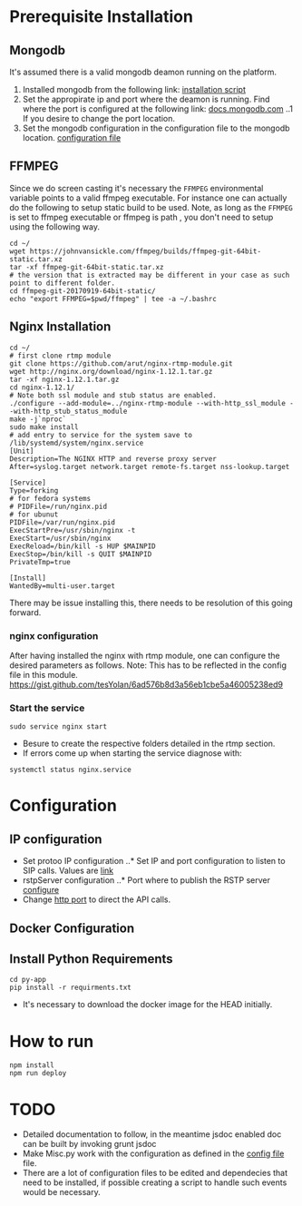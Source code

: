 # Prerequisite Installation
## Mongodb
It's assumed there is a valid mongodb deamon running on the platform. 
1. Installed mongodb from the following link: [installation script](https://docs.mongodb.com/manual/installation/)
2. Set the appropirate ip and port where the deamon is running. Find where the port is configured at the following link: [docs.mongodb.com](https://docs.mongodb.com/manual/tutorial/install-mongodb-enterprise-on-ubuntu/#verify-that-mongodb-has-started-successfully)
..1 If you desire to change the port location.
3. Set the mongodb configuration in the configuration file to the mongodb location. [configuration file](https://github.com/tesYolan/Restforhead/blob/master/config/config.js#L8)

## FFMPEG
Since we do screen casting it's necessary the `FFMPEG` environmental variable points to a valid ffmpeg executable. For instance one can actually do the following to setup static build to be used. Note, as long as the ``FFMPEG`` is set to ffmpeg executable or ffmpeg is path , you don't need to setup using the following way.
```
cd ~/
wget https://johnvansickle.com/ffmpeg/builds/ffmpeg-git-64bit-static.tar.xz
tar -xf ffmpeg-git-64bit-static.tar.xz 
# the version that is extracted may be different in your case as such point to different folder.
cd ffmpeg-git-20170919-64bit-static/
echo "export FFMPEG=$pwd/ffmpeg" | tee -a ~/.bashrc
```


## Nginx Installation
```
cd ~/
# first clone rtmp module
git clone https://github.com/arut/nginx-rtmp-module.git
wget http://nginx.org/download/nginx-1.12.1.tar.gz
tar -xf nginx-1.12.1.tar.gz
cd nginx-1.12.1/ 
# Note both ssl module and stub status are enabled.
./configure --add-module=../nginx-rtmp-module --with-http_ssl_module --with-http_stub_status_module
make -j`nproc`
sudo make install
# add entry to service for the system save to /lib/systemd/system/nginx.service
[Unit]
Description=The NGINX HTTP and reverse proxy server
After=syslog.target network.target remote-fs.target nss-lookup.target

[Service]
Type=forking
# for fedora systems
# PIDFile=/run/nginx.pid
# for ubunut
PIDFile=/var/run/nginx.pid
ExecStartPre=/usr/sbin/nginx -t
ExecStart=/usr/sbin/nginx
ExecReload=/bin/kill -s HUP $MAINPID
ExecStop=/bin/kill -s QUIT $MAINPID
PrivateTmp=true

[Install]
WantedBy=multi-user.target
```
There may be issue installing this, there needs to be resolution of this going forward. 

### nginx configuration
After having installed the nginx with rtmp module, one can configure the desired parameters as follows. Note: This has to be reflected in the config file in this module. 
https://gist.github.com/tesYolan/6ad576b8d3a56eb1cbe5a46005238ed9

### Start the service
```
sudo service nginx start
```

* Besure to create the respective folders detailed in the rtmp section.
* If errors come up when starting the service diagnose with:
```
systemctl status nginx.service 
```

# Configuration
## IP configuration
* Set protoo IP configuration
..* Set IP and port configuration to listen to SIP calls. Values are [link](https://github.com/tesYolan/Restforhead/blob/master/config/config.js#L11)
* rstpServer configuration
..* Port where to publish the RSTP server [configure](https://github.com/tesYolan/Restforhead/blob/master/config/config.js#L18)
* Change [http port](https://github.com/tesYolan/Restforhead/blob/master/config/config.js#L15) to direct the API calls.
## Docker Configuration

## Install Python Requirements
    cd py-app
    pip install -r requirments.txt

* It's necessary to download the docker image for the HEAD initially.
# How to run

    npm install
    npm run deploy


# TODO 
* Detailed documentation to follow, in the meantime jsdoc enabled doc can be built by invoking
    grunt jsdoc
* Make Misc.py work with the configuration as defined in the [config file](https://github.com/tesYolan/Restforhead/blob/master/config/config.js) file.
* There are a lot of configuration files to be edited and dependecies that need to be installed, if possible creating a script to handle such events would be necessary.

